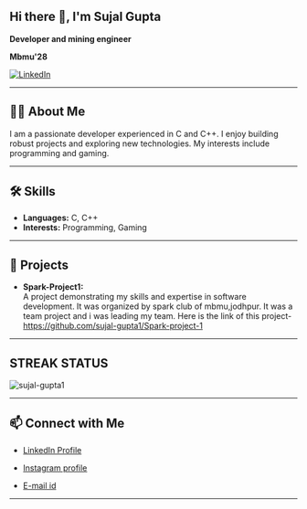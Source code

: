 ## Hi there 👋, I'm Sujal Gupta

**Developer and mining engineer**

**Mbmu'28**

[![LinkedIn](https://img.shields.io/badge/LinkedIn-blue?logo=linkedin)](https://www.linkedin.com/in/sujal-gupta-6b0772380)

---

## 👨‍💻 About Me

I am a passionate developer experienced in C and C++. I enjoy building robust projects and exploring new technologies. My interests include programming and gaming.

---

## 🛠️ Skills

- **Languages:** C, C++
- **Interests:** Programming, Gaming

---

## 🚀 Projects

- **Spark-Project1:**  
  A project demonstrating my skills and expertise in software development.
  It was organized by spark club of mbmu,jodhpur.
  It was a team project and i was leading my team. 
  Here is the link of this project-
https://github.com/sujal-gupta1/Spark-project-1

---
## STREAK STATUS 
  <p><img align="center" src="https://github-readme-streak-stats.herokuapp.com?user=sujal-gupta1&theme=dracula&currStreakNum=FF522D&currStreakLabel=EB5656&stroke=000000&dates=069A0C&background=77E3EB" alt="sujal-gupta1" /></p>
  
---

## 📫 Connect with Me

- [LinkedIn Profile](https://www.linkedin.com/in/sujal-gupta-6b0772380)
- [Instagram profile](sujalgupta2431) 

- [E-mail id](Guptasujal850@gmail.com) 
---
